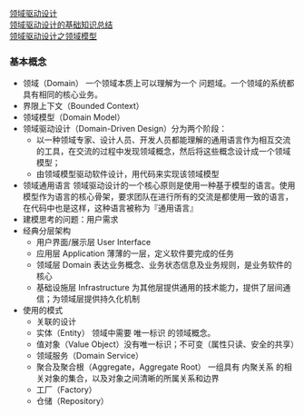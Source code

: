 
[领域驱动设计](https://www.jdon.com/ddd.html)   
[领域驱动设计的基础知识总结](https://www.cnblogs.com/butterfly100/p/7827870.html)  
[领域驱动设计之领域模型](http://www.cnblogs.com/netfocus/archive/2011/10/10/2204949.html)

### 基本概念
* 领域（Domain） 一个领域本质上可以理解为一个 问题域。一个领域的系统都具有相同的核心业务。
* 界限上下文（Bounded Context）
* 领域模型（Domain Model）
* 领域驱动设计（Domain-Driven Design）分为两个阶段：
  - 以一种领域专家、设计人员、开发人员都能理解的通用语言作为相互交流的工具，在交流的过程中发现领域概念，然后将这些概念设计成一个领域模型；
  - 由领域模型驱动软件设计，用代码来实现该领域模型
* 领域通用语言 领域驱动设计的一个核心原则是使用一种基于模型的语言。使用模型作为语言的核心骨架，要求团队在进行所有的交流是都使用一致的语言，在代码中也是这样，这种语言被称为『通用语言』
* 建模思考的问题：用户需求
* 经典分层架构
  - 用户界面/展示层 User Interface
  - 应用层 Application 薄薄的一层，定义软件要完成的任务
  - 领域层 Domain 表达业务概念、业务状态信息及业务规则，是业务软件的核心
  - 基础设施层 Infrastructure 为其他层提供通用的技术能力，提供了层间通信；为领域层提供持久化机制
* 使用的模式
  - 关联的设计
  - 实体（Entity） 领域中需要 唯一标识 的领域概念。
  - 值对象（Value Object）没有唯一标识；不可变（属性只读、安全的共享）
  - 领域服务（Domain Service）
  - 聚合及聚合根（Aggregate，Aggregate Root） 一组具有 内聚关系 的相关对象的集合，以及对象之间清晰的所属关系和边界
  - 工厂（Factory）
  - 仓储（Repository）